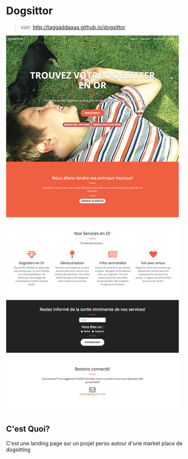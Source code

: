 # Dogsittor

> voir: http://taggaddaaaa.github.io/dogsittor


<img src="img/captureSiteWeb.png">

## C'est Quoi?
C'est une landing page sur un projet perso autour d'une market place de dogsitting
